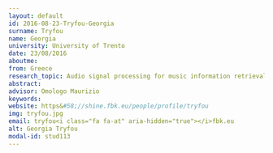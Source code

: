 ```yaml
---
layout: default 
id: 2016-08-23-Tryfou-Georgia
surname: Tryfou
name: Georgia
university: University of Trento
date: 23/08/2016
aboutme: 
from: Greece
research_topic: Audio signal processing for music information retrieval
abstract: 
advisor: Omologo Maurizio
keywords: 
website: https&#58;//shine.fbk.eu/people/profile/tryfou
img: tryfou.jpg
email: tryfou<i class="fa fa-at" aria-hidden="true"></i>fbk.eu
alt: Georgia Tryfou
modal-id: stud113
---
```

